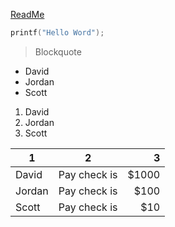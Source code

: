 [ReadMe](https://github.com/DanteJones/Directory/blob/master/README.md)

```C
printf("Hello Word");
```

> Blockquote

* David
* Jordan
* Scott

1. David
2. Jordan
3. Scott

| 1             | 2             | 3     |
| ------------- |:-------------:| -----:|
| David         | Pay check is  | $1000 |
| Jordan        | Pay check is  |  $100 |
| Scott         | Pay check is  |   $10 |

